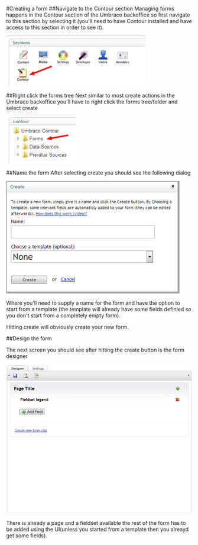 #Creating a form
##Navigate to the Contour section
Managing forms happens in the Contour section of the Umbraco backoffice so first navigate to this section by selecting it (you'll need to have Contour installed and have access to this section in order to see it).

![Contour Section](ContourSection.png)

##Right click the forms tree
Next similar to most create actions in the Umbraco backoffice you'll have to right click the forms tree/folder and select create

![Contour tree](ContourFormsTree.png)

##Name the form
After selecting create you should see the following dialog

![Contour create dialog](ContourCreateDialog.png)

Where you'll need to supply a name for the form and have the option to start from a template (the template will already have some fields definied so you don't start from a completely empty form).

Hitting create will obviously create your new form.

##Design the form

The next screen you should see after hitting the create button is the form designer

![Contour create dialog](ContourFormDesignerStart.png)

There is already a page and a fieldset available the rest of the form has to be added using the UI(unless you started from a template then you alreayd get some fields).






